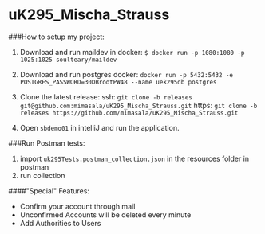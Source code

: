 # uK295_Mischa_Strauss

###How to setup my project:
1. Download and run maildev in docker:
   ```$ docker run -p 1080:1080 -p 1025:1025 soulteary/maildev```
2. Download and run postgres docker:
   ```docker run -p 5432:5432 -e POSTGRES_PASSWORD=30DBrootPW48 --name uek295db postgres```
3. Clone the latest release:
    ssh: ```git clone -b releases git@github.com:mimasala/uK295_Mischa_Strauss.git```
    https: ```git clone -b releases https://github.com/mimasala/uK295_Mischa_Strauss.git```

4. Open ```sbdemo01``` in intelliJ and run the application.
   

###Run Postman tests:
1. import ```uk295Tests.postman_collection.json``` in the resources folder in postman
2. run collection

####"Special" Features:
-   Confirm your account through mail
-   Unconfirmed Accounts will be deleted every minute
-   Add Authorities to Users